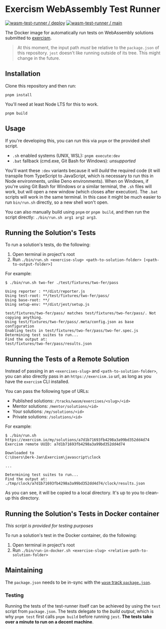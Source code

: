# Exercism WebAssembly Test Runner

[![wasm-test-runner / deploy](https://github.com/exercism/wasm-test-runner/actions/workflows/deploy.yml/badge.svg)](https://github.com/exercism/wasm-test-runner/actions/workflows/deploy.yml) [![wasm-test-runner / main](https://github.com/exercism/wasm-test-runner/actions/workflows/ci.js.yml/badge.svg)](https://github.com/exercism/wasm-test-runner/actions/workflows/ci.js.yml)

The Docker image for automatically run tests on WebAssembly solutions submitted to [exercism][web-exercism].

> At this moment, the input path _must_ be relative to the `package.json` of this repository.
> `jest` doesn't like running outside of its tree.
> This might change in the future.

## Installation

Clone this repository and then run:

```shell
pnpm install
```

You'll need at least Node LTS for this to work.

```shell
pnpm build
```

## Usage

If you're developing this, you can run this via `pnpm` or the provided shell script.

- `.sh` enabled systems (UNIX, WSL): `pnpm execute:dev`
- `.bat` fallback (cmd.exe, Git Bash for Windows): _unsupported_

You'll want these `:dev` variants because it will _build_ the required code (it will transpile from TypeScript to JavaScript, which is necessary to run this in Node environments, unlike Deno environments).
When on Windows, if you're using Git Bash for Windows or a similar terminal, the `.sh` files will work, but will open a new window (which closes after execution).
The `.bat` scripts will work in the same terminal.
In this case it might be much easier to run `bin/run.sh` directly, so a new shell won't open.

You can also manually build using `pnpm` or `pnpm build`, and then run the script directly: `./bin/run.sh arg1 arg2 arg3`.

## Running the Solution's Tests

To run a solution's tests, do the following:

1. Open terminal in project's root
2. Run `./bin/run.sh <exercise-slug> <path-to-solution-folder> [<path-to-output-folder>]`

For example:

```shell
$ ./bin/run.sh two-fer ./test/fixtures/two-fer/pass

Using reporter : **/dist/reporter.js
Using test-root: **/test/fixtures/two-fer/pass/
Using base-root: **/
Using setup-env: **/dist/jest/setup.js

test/fixtures/two-fer/pass/ matches test/fixtures/two-fer/pass/. Not copying anything.
Using test/fixtures/two-fer/pass/.meta/config.json as base configuration
Enabling tests in test/fixtures/two-fer/pass/two-fer.spec.js
Determining test suites to run...
Find the output at:
test/fixtures/two-fer/pass/results.json
```

## Running the Tests of a Remote Solution

Instead of passing in an `<exercises-slug>` and `<path-to-solution-folder>`, you can also directly pass in an `https://exercism.io` url, as long as you have the `exercism` CLI installed.

You can pass the following type of URLs:

- Published solutions: `/tracks/wasm/exercises/<slug>/<id>`
- Mentor solutions: `/mentor/solutions/<id>`
- Your solutions: `/my/solutions/<id>`
- Private solutions: `/solutions/<id>`

For example:

```
$ ./bin/run.sh https://exercism.io/my/solutions/a7d1b71693fb4298a3a99bd352dd4d74
Exercism remote UUID: a7d1b71693fb4298a3a99bd352dd4d74

Downloaded to
C:\Users\Derk-Jan\Exercism\javascript\clock

...

Determining test suites to run...
Find the output at:
./tmp/clock/a7d1b71693fb4298a3a99bd352dd4d74/clock/results.json
```

As you can see, it will be copied to a local directory.
It's up to you to clean-up this directory.

## Running the Solution's Tests in Docker container

_This script is provided for testing purposes_

To run a solution's test in the Docker container, do the following:

1. Open terminal in project's root
2. Run `./bin/run-in-docker.sh <exercise-slug> <relative-path-to-solution-folder>`

## Maintaining

The `package.json` needs to be in-sync with the [`wasm` track `package.json`][git-wasm].

### Testing

Running the tests of the test-runner itself can be achieved by using the `test` script from `package.json`.
The tests delegate to the _build output_, which is why `pnpm test` first calls `pnpm build` before running `jest`.
**The tests take over a minute to run on a decent machine**.

[web-exercism]: https://exercism.io
[git-automated-tests]: https://github.com/exercism/automated-tests
[git-wasm]: https://github.com/exercism/wasm
